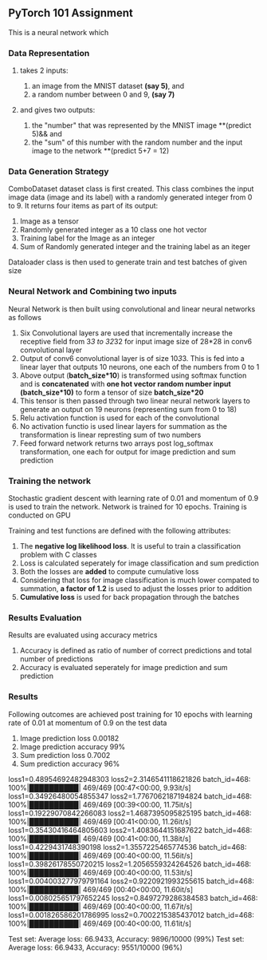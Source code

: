 
## PyTorch 101 Assignment

This is a neural network which 

### Data Representation
1. takes 2 inputs:

	1. an image from the MNIST dataset **(say 5)**, and
	2. a random number between 0 and 9, **(say 7)**

2. and gives two outputs:
	1. the "number" that was represented by the MNIST image **(predict 5)&& and
	2. the "sum" of this number with the random number and the input image to the network **(predict 5+7 = 12)

### Data Generation Strategy

ComboDataset dataset class is first created. This class combines the input image data (image and its label) with a randomly generated integer from 0 to 9. It returns four items as part of its output: 
1. Image as a tensor
2. Randomly generated integer as a 10 class one hot vector
3. Training label for the Image as an integer
4. Sum of Randomly generated integer and the training label as an iteger

Dataloader class is then used to generate train and test batches of given size  

### Neural Network and Combining two inputs
Neural Network is then built using convolutional and linear neural networks as follows  

1. Six Convolutional layers are used that incrementally increase the receptive field from 3*3 to 32*32 for input image size of 28*28 in conv6 convolutional layer  
2. Output of conv6 convolutional layer is of size 10*3*3. This is fed into a linear layer that outputs 10 neurons, one each of the numbers from 0 to 1
3. Above output (**batch_size*10**) is transformed using softmax function and is **concatenated** with **one hot vector random number input (batch_size*10)** to form a tensor of size **batch_size*20**
4. This tensor is then passed through two linear neural network layers to generate an output on 19 neurons (representing sum from 0 to 18)
5. Relu activation function is used for each of the convolutional
6. No activation functio is used linear layers for summation as the transformation is linear represting sum of two numbers
7. Feed forward network returns two arrays post log_softmax transformation, one each for output for image prediction and sum prediction

### Training the network
Stochastic gradient descent with learning rate of 0.01 and momentum of 0.9 is used to train the network. Network is trained for 10 epochs. Training is conducted on GPU

Training and test functions are defined with the following attributes:  
1. The **negative log likelihood loss**. It is useful to train a classification problem with C classes  
2. Loss is calculated seperately for image classification and sum prediction
3. Both the losses are **added** to compute cumulative loss
4. Considering that loss for image classification is much lower compated to summation, **a factor of 1.2** is used to adjust the losses prior to addition
5. **Cumulative loss** is used for back propagation through the batches  

### Results Evaluation
Results are evaluated using accuracy metrics  
1. Accuracy is defined as ratio of number of correct predictions and total number of predictions  
2. Accuracy is evaluated seperately for image prediction and sum prediction  

### Results

Following outcomes are achieved post training for 10 epochs with learning rate of 0.01 at momentum of 0.9  on the test data

1. Image prediction loss 0.00182  
2. Image prediction accuracy 99%  
3. Sum prediction loss 0.7002  
4. Sum prediction accuracy 96%

loss1=0.48954692482948303 loss2=2.3146541118621826 batch_id=468: 100%|██████████| 469/469 [00:47<00:00,  9.93it/s]
loss1=0.34926480054855347 loss2=1.7767062187194824 batch_id=468: 100%|██████████| 469/469 [00:39<00:00, 11.75it/s]
loss1=0.19229070842266083 loss2=1.4687395095825195 batch_id=468: 100%|██████████| 469/469 [00:41<00:00, 11.26it/s]
loss1=0.35430416464805603 loss2=1.4083644151687622 batch_id=468: 100%|██████████| 469/469 [00:41<00:00, 11.38it/s]
loss1=0.4229431748390198 loss2=1.3557225465774536 batch_id=468: 100%|██████████| 469/469 [00:40<00:00, 11.56it/s]
loss1=0.39826178550720215 loss2=1.2056559324264526 batch_id=468: 100%|██████████| 469/469 [00:40<00:00, 11.53it/s]
loss1=0.004003277979791164 loss2=0.9220921993255615 batch_id=468: 100%|██████████| 469/469 [00:40<00:00, 11.60it/s]
loss1=0.008025651797652245 loss2=0.8497279286384583 batch_id=468: 100%|██████████| 469/469 [00:40<00:00, 11.67it/s]
loss1=0.001826586201786995 loss2=0.7002215385437012 batch_id=468: 100%|██████████| 469/469 [00:40<00:00, 11.61it/s]

Test set: Average loss: 66.9433, Accuracy: 9896/10000 (99%)
Test set: Average loss: 66.9433, Accuracy: 9551/10000 (96%)
